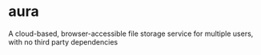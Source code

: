 # aura
A cloud-based, browser-accessible file storage service for multiple users, with no third party dependencies
